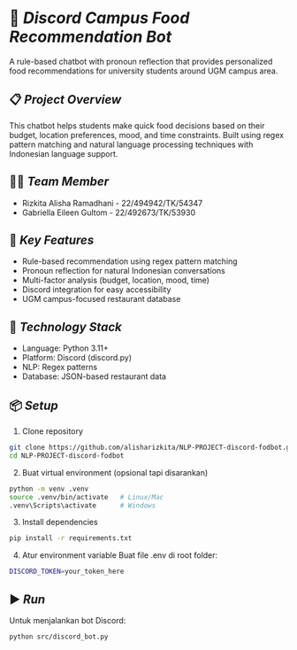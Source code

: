 # 🍜 *Discord Campus Food Recommendation Bot*

A rule-based chatbot with pronoun reflection that provides personalized food recommendations for university students around UGM campus area.

## 📋 *Project Overview*

This chatbot helps students make quick food decisions based on their budget, location preferences, mood, and time constraints. Built using regex pattern matching and natural language processing techniques with Indonesian language support.

## 🧑‍💻 *Team Member*

- Rizkita Alisha Ramadhani - 22/494942/TK/54347 
- Gabriella Eileen Gultom - 22/492673/TK/53930 

## 🎯 *Key Features*

- Rule-based recommendation using regex pattern matching
- Pronoun reflection for natural Indonesian conversations
- Multi-factor analysis (budget, location, mood, time)
- Discord integration for easy accessibility
- UGM campus-focused restaurant database

## 🔧 *Technology Stack*

- Language: Python 3.11+
- Platform: Discord (discord.py)
- NLP: Regex patterns
- Database: JSON-based restaurant data

## 📦 *Setup*

1. Clone repository

```bash
git clone https://github.com/alisharizkita/NLP-PROJECT-discord-fodbot.git
cd NLP-PROJECT-discord-fodbot
```

2. Buat virtual environment (opsional tapi disarankan)

```bash
python -m venv .venv
source .venv/bin/activate   # Linux/Mac
.venv\Scripts\activate      # Windows
```

3. Install dependencies

```bash
pip install -r requirements.txt
```

4. Atur environment variable
Buat file .env di root folder:

```bash
DISCORD_TOKEN=your_token_here
```

## ▶️ *Run*

Untuk menjalankan bot Discord:

```bash
python src/discord_bot.py
```
